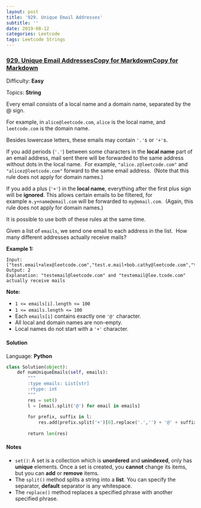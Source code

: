 ```yaml
---
layout: post
title: '929. Unique Email Addresses'
subtitle: ''
date: 2019-08-12
categories: Leetcode
tags: Leetcode Strings
---
```

### [929\. Unique Email AddressesCopy for MarkdownCopy for Markdown](https://leetcode.com/problems/unique-email-addresses/)

Difficulty: **Easy**

Topics: **String**


Every email consists of a local name and a domain name, separated by the @ sign.

For example, in `alice@leetcode.com`, `alice` is the local name, and `leetcode.com` is the domain name.

Besides lowercase letters, these emails may contain `'.'`s or `'+'`s.

If you add periods (`'.'`) between some characters in the **local name** part of an email address, mail sent there will be forwarded to the same address without dots in the local name.  For example, `"alice.z@leetcode.com"` and `"alicez@leetcode.com"` forward to the same email address.  (Note that this rule does not apply for domain names.)

If you add a plus (`'+'`) in the **local name**, everything after the first plus sign will be **ignored**. This allows certain emails to be filtered, for example `m.y+name@email.com` will be forwarded to `my@email.com`.  (Again, this rule does not apply for domain names.)

It is possible to use both of these rules at the same time.

Given a list of `emails`, we send one email to each address in the list.  How many different addresses actually receive mails? 


**Example 1:**

```
Input: ["test.email+alex@leetcode.com","test.e.mail+bob.cathy@leetcode.com","testemail+david@lee.tcode.com"]
Output: 2
Explanation: "testemail@leetcode.com" and "testemail@lee.tcode.com" actually receive mails
```

**Note:**

*   `1 <= emails[i].length <= 100`
*   `1 <= emails.length <= 100`
*   Each `emails[i]` contains exactly one `'@'` character.
*   All local and domain names are non-empty.
*   Local names do not start with a `'+'` character.


#### Solution

Language: **Python**

```python
class Solution(object):
    def numUniqueEmails(self, emails):
        """
        :type emails: List[str]
        :rtype: int
        """
        res = set()
        l = [email.split('@') for email in emails]
        
        for prefix, suffix in l:
            res.add(prefix.split('+')[0].replace('.','') + '@' + suffix.split('+')[0])
        
        return len(res)
```

#### Notes
- `set()`: A set is a collection which is **unordered** and **unindexed**, only has **unique** elements. Once a set is created, you **cannot** change its items, but you can **add** or **remove** items.
- The `split()` method splits a string into a **list**.
You can specify the separator, **default** separator is any whitespace.
- The `replace()` method replaces a specified phrase with another specified phrase.
